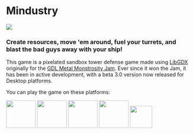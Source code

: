 # Mindustry
![](http://i.imgur.com/oogScJR.png)

### Create resources, move 'em around, fuel your turrets, and blast the bad guys away with your ship! 
This game is a pixelated sandbox tower defense game made using [LibGDX](https://libgdx.badlogicgames.com/) originally for the [GDL Metal Monstrosity Jam](https://itch.io/jam/gdl---metal-monstrosity-jam). Ever since it won the Jam, it has been in active development, with a beta 3.0 version now released for Desktop platforms. 

You can play the game on these platforms:

<img src="https://i.imgur.com/sk26hTV.png" width="80" height="75">

<img src="https://i.imgur.com/bkGYoDb.png" width="80" height="75">

<img src="https://i.imgur.com/jmRu4aN.png" width="80" height="75">

<img src="https://i.imgur.com/Umtgysa.png" width="80" height="75">

<img src="https://i.imgur.com/8dF6l81.png" style="height: 60px;">

